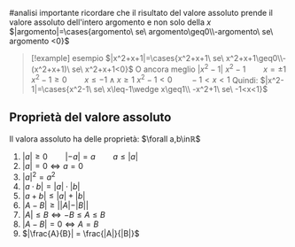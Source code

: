#analisi 
importante ricordare che il risultato del valore assoluto prende il valore assoluto dell'intero argomento e non solo della $x$
$|argomento|=\cases{argomento\ se\ argomento\geq0\\-argomento\ se\ argomento <0}$
> [!example] esempio
> $|x^2+x+1|=\cases{x^2+x+1\ se\ x^2+x+1\geq0\\-(x^2+x+1)\ se\ x^2+x+1<0}$
> O ancora meglio
> $|x^2-1|$
> $x^2-1\qquad x=\pm1$
> $x^2-1\geq 0\qquad x\leq-1\wedge x\geq1$
> $x^2-1<0\qquad -1<x<1$
> Quindi:
> $|x^2-1|=\cases{x^2-1\ se\ x\leq-1\wedge x\geq1\\ -x^2+1\ se\ -1<x<1}$

## Proprietà del valore assoluto
Il valora assoluto ha delle proprietà:
$\forall a,b\inℝ$
1. $|a| \geq0\qquad |-a|=a\qquad a\leq|a|$
2. $|a|=0 \Longleftrightarrow a=0$
3. $|a|^2=a^2$
4. $|a\cdot b|= |a|\cdot|b|$
5. $|a+b|\leq|a|+|b|$
6. $|A-B|\geq ||A|-|B||$
7. $|A|\leq B \Longleftrightarrow -B\leq A \leq B$
8. $|A-B|=0\Longleftrightarrow A=B$
9. $|\frac{A}{B}| = \frac{|A|}{|B|}$

